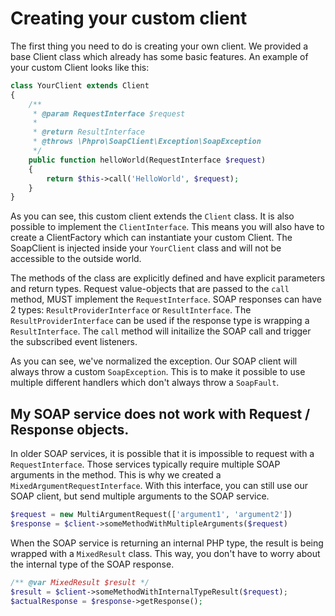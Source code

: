 # Creating your custom client

The first thing you need to do is creating your own client.
 We provided a base Client class which already has some basic features.
 An example of your custom Client looks like this:

```php
class YourClient extends Client
{
    /**
     * @param RequestInterface $request
     *
     * @return ResultInterface
     * @throws \Phpro\SoapClient\Exception\SoapException
     */
    public function helloWorld(RequestInterface $request)
    {
        return $this->call('HelloWorld', $request);
    }
}
```

As you can see, this custom client extends the `Client` class.
 It is also possible to implement the `ClientInterface`.
 This means you will also have to create a ClientFactory which can instantiate your custom Client.
 The SoapClient is injected inside your `YourClient` class and will not be accessible to the outside world.
 
The methods of the class are explicitly defined and have explicit parameters and return types.
 Request value-objects that are passed to the `call` method, MUST implement the `RequestInterface`.
 SOAP responses can have 2 types: `ResultProviderInterface` or `ResultInterface`.
 The `ResultProviderInterface` can be used if the response type is wrapping a `ResultInterface`.
 The `call` method will initailize the SOAP call and trigger the subscribed event listeners.

As you can see, we've normalized the exception. Our SOAP client will always throw a custom `SoapException`.
 This is to make it possible to use multiple different handlers which don't always throw a `SoapFault`.


## My SOAP service does not work with Request / Response objects.

In older SOAP services, it is possible that it is impossible to request with a `RequestInterface`.
 Those services typically require multiple SOAP arguments in the method.
 This is why we created a `MixedArgumentRequestInterface`.
 With this interface, you can still use our SOAP client, but send multiple arguments to the SOAP service.

```php
$request = new MultiArgumentRequest(['argument1', 'argument2'])
$response = $client->someMethodWithMultipleArguments($request)
```

When the SOAP service is returning an internal PHP type, the result is being wrapped with a `MixedResult` class.
  This way, you don't have to worry about the internal type of the SOAP response.
  
```php
/** @var MixedResult $result */
$result = $client->someMethodWithInternalTypeResult($request);
$actualResponse = $response->getResponse();
```
